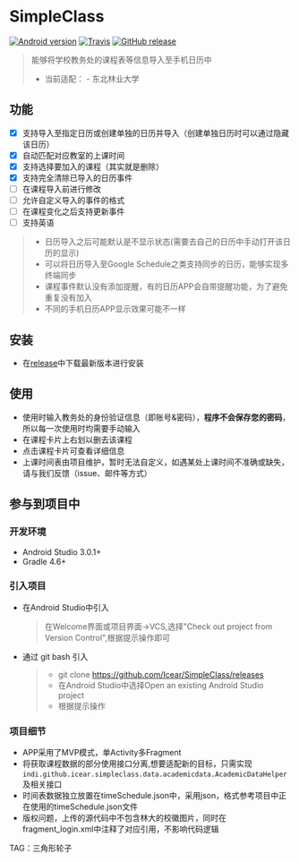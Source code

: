 # SimpleClass

[![Android version](https://img.shields.io/badge/Android-5.0%2B-brightgreen.svg)](https://github.com/Icear/SimpleClass/release/latest/) [![Travis](https://api.travis-ci.org/Icear/SimpleClass.svg?branch=master)](https://travis-ci.org/Icear/SimpleClass#) [![GitHub release](https://img.shields.io/github/release/Icear/SimpleClass.svg)](https://github.com/Icear/SimpleClass/releases/latest/)



> 能够将学校教务处的课程表等信息导入至手机日历中
>- 当前适配：
    - 东北林业大学

## 功能

- [x] 支持导入至指定日历或创建单独的日历并导入（创建单独日历时可以通过隐藏该日历）
- [x] 自动匹配对应教室的上课时间
- [x] 支持选择要加入的课程（其实就是删除）
- [x] 支持完全清除已导入的日历事件
- [ ] 在课程导入前进行修改
- [ ] 允许自定义导入的事件的格式
- [ ] 在课程变化之后支持更新事件
- [ ] 支持英语

>- 日历导入之后可能默认是不显示状态(需要去自己的日历中手动打开该日历的显示)
>- 可以将日历导入至Google Schedule之类支持同步的日历，能够实现多终端同步
>- 课程事件默认没有添加提醒，有的日历APP会自带提醒功能，为了避免重复没有加入
>- 不同的手机日历APP显示效果可能不一样
	
## 安装
- 在[release](https://github.com/Icear/SimpleClass/releases/latest/)中下载最新版本进行安装


## 使用

- 使用时输入教务处的身份验证信息（即账号&密码），**程序不会保存您的密码**，所以每一次使用时均需要手动输入
- 在课程卡片上右划以删去该课程
- 点击课程卡片可查看详细信息
- 上课时间表由项目维护，暂时无法自定义，如遇某处上课时间不准确或缺失，请与我们反馈（issue、邮件等方式）

## 参与到项目中

### 开发环境

- Android Studio 3.0.1+
- Gradle 4.6+

### 引入项目

- 在Android Studio中引入
    > 在Welcome界面或项目界面->VCS,选择"Check out project from Version Control",根据提示操作即可

- 通过 git bash 引入
    > - git clone https://github.com/Icear/SimpleClass/releases
    > - 在Android Studio中选择Open an existing Android Studio project 
    > - 根据提示操作

### 项目细节

- APP采用了MVP模式，单Activity多Fragment
- 将获取课程数据的部分使用接口分离,想要适配新的目标，只需实现`indi.github.icear.simpleclass.data.academicdata.AcademicDataHelper`及相关接口
- 时间表数据独立放置在timeSchedule.json中，采用json，格式参考项目中正在使用的timeSchedule.json文件
- 版权问题，上传的源代码中不包含林大的校徽图片，同时在fragment_login.xml中注释了对应引用，不影响代码逻辑

TAG：三角形轮子
